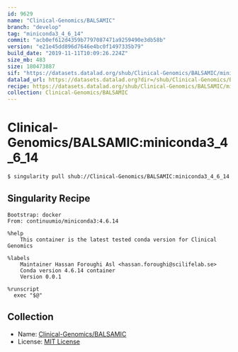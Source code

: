 ```yaml
---
id: 9629
name: "Clinical-Genomics/BALSAMIC"
branch: "develop"
tag: "miniconda3_4_6_14"
commit: "acb0ef612d4359b7797087471a9259490e3db58b"
version: "e21e45dd896d7646e4bc0f1497335b79"
build_date: "2019-11-11T10:09:26.224Z"
size_mb: 483
size: 180473887
sif: "https://datasets.datalad.org/shub/Clinical-Genomics/BALSAMIC/miniconda3_4_6_14/2019-11-11-acb0ef61-e21e45dd/e21e45dd896d7646e4bc0f1497335b79.simg"
datalad_url: https://datasets.datalad.org?dir=/shub/Clinical-Genomics/BALSAMIC/miniconda3_4_6_14/2019-11-11-acb0ef61-e21e45dd/
recipe: https://datasets.datalad.org/shub/Clinical-Genomics/BALSAMIC/miniconda3_4_6_14/2019-11-11-acb0ef61-e21e45dd/Singularity
collection: Clinical-Genomics/BALSAMIC
---
```


# Clinical-Genomics/BALSAMIC:miniconda3_4_6_14

```bash
$ singularity pull shub://Clinical-Genomics/BALSAMIC:miniconda3_4_6_14
```

## Singularity Recipe

```singularity
Bootstrap: docker
From: continuumio/miniconda3:4.6.14

%help
    This container is the latest tested conda version for Clinical Genomics

%labels
    Maintainer Hassan Foroughi Asl <hassan.foroughi@scilifelab.se>
    Conda version 4.6.14 container 
    Version 0.0.1

%runscript
  exec "$@"
```

## Collection

 - Name: [Clinical-Genomics/BALSAMIC](https://github.com/Clinical-Genomics/BALSAMIC)
 - License: [MIT License](https://api.github.com/licenses/mit)

